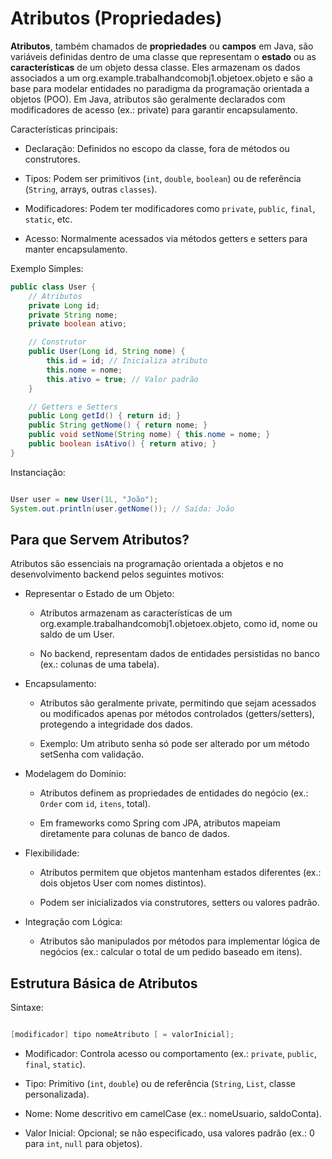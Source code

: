 # Atributos (Propriedades)
**Atributos**, também chamados de **propriedades** ou **campos** em Java, são variáveis definidas dentro de uma classe que representam o **estado** ou as **características** de um objeto dessa classe. Eles armazenam os dados associados a um org.example.trabalhandcomobj1.objetoex.objeto e são a base para modelar entidades no paradigma da programação orientada a objetos (POO). Em Java, atributos são geralmente declarados com modificadores de acesso (ex.: private) para garantir encapsulamento.

Características principais:
* Declaração: Definidos no escopo da classe, fora de métodos ou construtores.

* Tipos: Podem ser primitivos (``int``, ``double``, ``boolean``) ou de referência (``String``, arrays, outras ``classes``).

* Modificadores: Podem ter modificadores como ``private``, ``public``, ``final``, ``static``, etc.

* Acesso: Normalmente acessados via métodos getters e setters para manter encapsulamento.

Exemplo Simples:
````java
public class User {
    // Atributos
    private Long id;
    private String nome;
    private boolean ativo;

    // Construtor
    public User(Long id, String nome) {
        this.id = id; // Inicializa atributo
        this.nome = nome;
        this.ativo = true; // Valor padrão
    }

    // Getters e Setters
    public Long getId() { return id; }
    public String getNome() { return nome; }
    public void setNome(String nome) { this.nome = nome; }
    public boolean isAtivo() { return ativo; }
}


````

Instanciação:
````java

User user = new User(1L, "João");
System.out.println(user.getNome()); // Saída: João
````

## Para que Servem Atributos?
Atributos são essenciais na programação orientada a objetos e no desenvolvimento backend pelos seguintes motivos:
* Representar o Estado de um Objeto:
   * Atributos armazenam as características de um org.example.trabalhandcomobj1.objetoex.objeto, como id, nome ou saldo de um User.

   * No backend, representam dados de entidades persistidas no banco (ex.: colunas de uma tabela).

* Encapsulamento:
   * Atributos são geralmente private, permitindo que sejam acessados ou modificados apenas por métodos controlados (getters/setters), protegendo a integridade dos dados.

   * Exemplo: Um atributo senha só pode ser alterado por um método setSenha com validação.

* Modelagem do Domínio:
   * Atributos definem as propriedades de entidades do negócio (ex.: ``Order`` com ``id``, ``itens``, total).

   * Em frameworks como Spring com JPA, atributos mapeiam diretamente para colunas de banco de dados.

* Flexibilidade:
  * Atributos permitem que objetos mantenham estados diferentes (ex.: dois objetos User com nomes distintos).

  * Podem ser inicializados via construtores, setters ou valores padrão.

* Integração com Lógica:
   * Atributos são manipulados por métodos para implementar lógica de negócios (ex.: calcular o total de um pedido baseado em itens).

## Estrutura Básica de Atributos
Sintaxe:
````java

[modificador] tipo nomeAtributo [ = valorInicial];
````
* Modificador: Controla acesso ou comportamento (ex.: ``private``, ``public``, ``final``, ``static``).

* Tipo: Primitivo (``int``, ``double``) ou de referência (``String``, ``List``, classe personalizada).

* Nome: Nome descritivo em camelCase (ex.: nomeUsuario, saldoConta).

* Valor Inicial: Opcional; se não especificado, usa valores padrão (ex.: 0 para ``int``, ``null`` para objetos).



